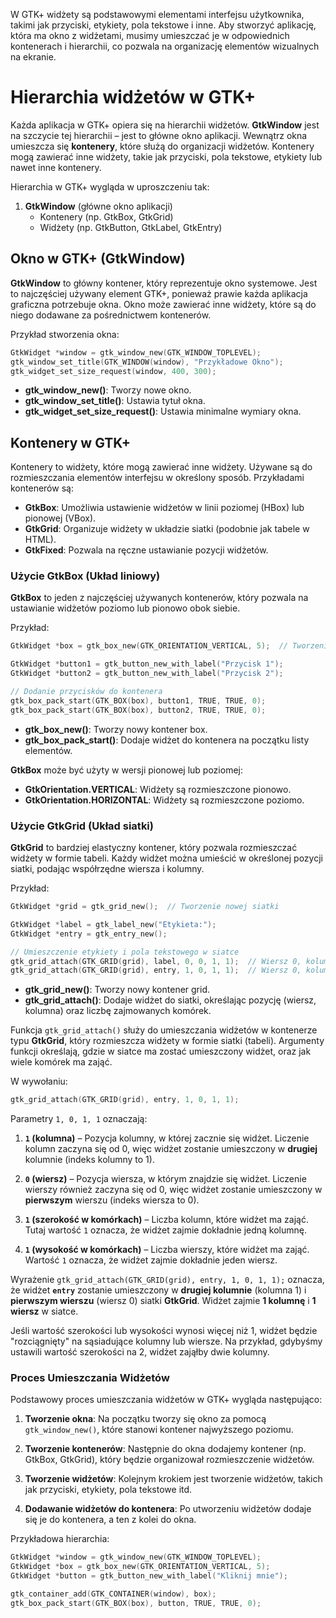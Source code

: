 W GTK+ widżety są podstawowymi elementami interfejsu użytkownika, takimi jak przyciski, etykiety, pola tekstowe i inne. Aby stworzyć aplikację, która ma okno z widżetami, musimy umieszczać je w odpowiednich kontenerach i hierarchii, co pozwala na organizację elementów wizualnych na ekranie.

# Hierarchia widżetów w GTK+

Każda aplikacja w GTK+ opiera się na hierarchii widżetów. **GtkWindow** jest na szczycie tej hierarchii – jest to główne okno aplikacji. Wewnątrz okna umieszcza się **kontenery**, które służą do organizacji widżetów. Kontenery mogą zawierać inne widżety, takie jak przyciski, pola tekstowe, etykiety lub nawet inne kontenery. 

Hierarchia w GTK+ wygląda w uproszczeniu tak:

1. **GtkWindow** (główne okno aplikacji)
   - Kontenery (np. GtkBox, GtkGrid)
   - Widżety (np. GtkButton, GtkLabel, GtkEntry)

## Okno w GTK+ (GtkWindow)

**GtkWindow** to główny kontener, który reprezentuje okno systemowe. Jest to najczęściej używany element GTK+, ponieważ prawie każda aplikacja graficzna potrzebuje okna. Okno może zawierać inne widżety, które są do niego dodawane za pośrednictwem kontenerów.

Przykład stworzenia okna:

```cpp
GtkWidget *window = gtk_window_new(GTK_WINDOW_TOPLEVEL);
gtk_window_set_title(GTK_WINDOW(window), "Przykładowe Okno");
gtk_widget_set_size_request(window, 400, 300);
```

- **gtk_window_new()**: Tworzy nowe okno.
- **gtk_window_set_title()**: Ustawia tytuł okna.
- **gtk_widget_set_size_request()**: Ustawia minimalne wymiary okna.

## Kontenery w GTK+

Kontenery to widżety, które mogą zawierać inne widżety. Używane są do rozmieszczania elementów interfejsu w określony sposób. Przykładami kontenerów są:

- **GtkBox**: Umożliwia ustawienie widżetów w linii poziomej (HBox) lub pionowej (VBox).
- **GtkGrid**: Organizuje widżety w układzie siatki (podobnie jak tabele w HTML).
- **GtkFixed**: Pozwala na ręczne ustawianie pozycji widżetów.

### Użycie GtkBox (Układ liniowy)

**GtkBox** to jeden z najczęściej używanych kontenerów, który pozwala na ustawianie widżetów poziomo lub pionowo obok siebie.

Przykład:

```cpp
GtkWidget *box = gtk_box_new(GTK_ORIENTATION_VERTICAL, 5);  // Tworzenie boxa pionowego z odstępem 5 pikseli

GtkWidget *button1 = gtk_button_new_with_label("Przycisk 1");
GtkWidget *button2 = gtk_button_new_with_label("Przycisk 2");

// Dodanie przycisków do kontenera
gtk_box_pack_start(GTK_BOX(box), button1, TRUE, TRUE, 0);
gtk_box_pack_start(GTK_BOX(box), button2, TRUE, TRUE, 0);
```

- **gtk_box_new()**: Tworzy nowy kontener box.
- **gtk_box_pack_start()**: Dodaje widżet do kontenera na początku listy elementów.

**GtkBox** może być użyty w wersji pionowej lub poziomej:
- **GtkOrientation.VERTICAL**: Widżety są rozmieszczone pionowo.
- **GtkOrientation.HORIZONTAL**: Widżety są rozmieszczone poziomo.

### Użycie GtkGrid (Układ siatki)

**GtkGrid** to bardziej elastyczny kontener, który pozwala rozmieszczać widżety w formie tabeli. Każdy widżet można umieścić w określonej pozycji siatki, podając współrzędne wiersza i kolumny.

Przykład:

```cpp
GtkWidget *grid = gtk_grid_new();  // Tworzenie nowej siatki

GtkWidget *label = gtk_label_new("Etykieta:");
GtkWidget *entry = gtk_entry_new();

// Umieszczenie etykiety i pola tekstowego w siatce
gtk_grid_attach(GTK_GRID(grid), label, 0, 0, 1, 1);  // Wiersz 0, kolumna 0
gtk_grid_attach(GTK_GRID(grid), entry, 1, 0, 1, 1);  // Wiersz 0, kolumna 1
```

- **gtk_grid_new()**: Tworzy nowy kontener grid.
- **gtk_grid_attach()**: Dodaje widżet do siatki, określając pozycję (wiersz, kolumna) oraz liczbę zajmowanych komórek.

Funkcja `gtk_grid_attach()` służy do umieszczania widżetów w kontenerze typu **GtkGrid**, który rozmieszcza widżety w formie siatki (tabeli). Argumenty funkcji określają, gdzie w siatce ma zostać umieszczony widżet, oraz jak wiele komórek ma zająć.

W wywołaniu:

```cpp
gtk_grid_attach(GTK_GRID(grid), entry, 1, 0, 1, 1);
```

Parametry `1, 0, 1, 1` oznaczają:

1. **`1` (kolumna)** – Pozycja kolumny, w której zacznie się widżet. Liczenie kolumn zaczyna się od 0, więc widżet zostanie umieszczony w **drugiej** kolumnie (indeks kolumny to 1).
   
2. **`0` (wiersz)** – Pozycja wiersza, w którym znajdzie się widżet. Liczenie wierszy również zaczyna się od 0, więc widżet zostanie umieszczony w **pierwszym** wierszu (indeks wiersza to 0).
   
3. **`1` (szerokość w komórkach)** – Liczba kolumn, które widżet ma zająć. Tutaj wartość `1` oznacza, że widżet zajmie dokładnie jedną kolumnę.

4. **`1` (wysokość w komórkach)** – Liczba wierszy, które widżet ma zająć. Wartość `1` oznacza, że widżet zajmie dokładnie jeden wiersz.

Wyrażenie `gtk_grid_attach(GTK_GRID(grid), entry, 1, 0, 1, 1);` oznacza, że widżet **`entry`** zostanie umieszczony w **drugiej kolumnie** (kolumna 1) i **pierwszym wierszu** (wiersz 0) siatki **GtkGrid**. Widżet zajmie **1 kolumnę** i **1 wiersz** w siatce.

Jeśli wartość szerokości lub wysokości wynosi więcej niż 1, widżet będzie "rozciągnięty" na sąsiadujące kolumny lub wiersze. Na przykład, gdybyśmy ustawili wartość szerokości na 2, widżet zająłby dwie kolumny.


### Proces Umieszczania Widżetów

Podstawowy proces umieszczania widżetów w GTK+ wygląda następująco:

1. **Tworzenie okna**:
   Na początku tworzy się okno za pomocą `gtk_window_new()`, które stanowi kontener najwyższego poziomu.

2. **Tworzenie kontenerów**:
   Następnie do okna dodajemy kontener (np. GtkBox, GtkGrid), który będzie organizował rozmieszczenie widżetów.

3. **Tworzenie widżetów**:
   Kolejnym krokiem jest tworzenie widżetów, takich jak przyciski, etykiety, pola tekstowe itd.

4. **Dodawanie widżetów do kontenera**:
   Po utworzeniu widżetów dodaje się je do kontenera, a ten z kolei do okna.

Przykładowa hierarchia:

```cpp
GtkWidget *window = gtk_window_new(GTK_WINDOW_TOPLEVEL);
GtkWidget *box = gtk_box_new(GTK_ORIENTATION_VERTICAL, 5);
GtkWidget *button = gtk_button_new_with_label("Kliknij mnie");

gtk_container_add(GTK_CONTAINER(window), box);
gtk_box_pack_start(GTK_BOX(box), button, TRUE, TRUE, 0);
```
